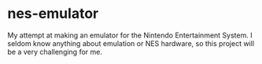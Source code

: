 # nes-emulator
My attempt at making an emulator for the Nintendo Entertainment System. I seldom know anything about emulation or NES hardware, so this project will be a very challenging for me.
